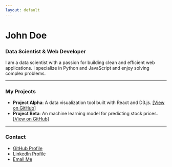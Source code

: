 ```yaml
---
layout: default
---
```


# John Doe
### Data Scientist & Web Developer

I am a data scientist with a passion for building clean and efficient web applications. I specialize in Python and JavaScript and enjoy solving complex problems.

---

### My Projects

- **Project Alpha**: A data visualization tool built with React and D3.js. [[View on GitHub]](https://github.com/your-username/project-alpha)
- **Project Beta**: An machine learning model for predicting stock prices. [[View on GitHub]](https://github.com/your-username/project-beta)

---

### Contact

- [GitHub Profile](https://github.com/your-username)
- [LinkedIn Profile](https://linkedin.com/in/your-username)
- [Email Me](mailto:your.email@example.com)
